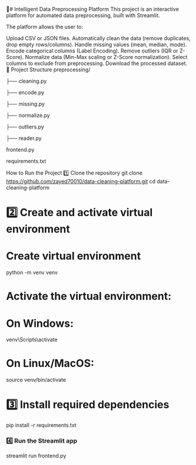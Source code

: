 🧠# Intelligent Data Preprocessing Platform
This project is an interactive platform for automated data preprocessing, built with Streamlit.

The platform allows the user to:

Upload CSV or JSON files.
Automatically clean the data (remove duplicates, drop empty rows/columns).
Handle missing values (mean, median, mode).
Encode categorical columns (Label Encoding).
Remove outliers (IQR or Z-Score).
Normalize data (Min-Max scaling or Z-Score normalization).
Select columns to exclude from preprocessing.
Download the processed dataset.
📂 Project Structure
preprocessing/

├── cleaning.py

├── encode.py

├── missing.py

├── normalize.py

├── outliers.py

├── reader.py

frontend.py

requirements.txt

How to Run the Project
  1️⃣ Clone the repository
git clone https://github.com/zayed70010/data-cleaning-platform.git
cd data-cleaning-platform



# 2️⃣ Create and activate virtual environment 

# Create virtual environment
python -m venv venv

# Activate the virtual environment:

# On Windows:
venv\Scripts\activate

# On Linux/MacOS:
source venv/bin/activate



# 3️⃣ Install required dependencies

pip install -r requirements.txt

### 4️⃣ Run the Streamlit app
streamlit run frontend.py
